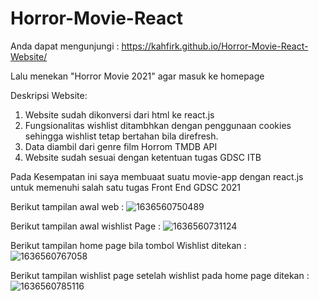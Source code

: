 # Horror-Movie-React

Anda dapat mengunjungi : 
https://kahfirk.github.io/Horror-Movie-React-Website/

Lalu menekan "Horror Movie 2021" agar masuk ke homepage

Deskripsi Website: 
1. Website sudah dikonversi dari html ke react.js
2. Fungsionalitas wishlist ditambhkan dengan penggunaan cookies sehingga wishlist tetap bertahan bila direfresh.
3. Data diambil dari genre film Horrom TMDB API
4. Website sudah sesuai dengan ketentuan tugas GDSC ITB

Pada Kesempatan ini saya membuaat suatu movie-app dengan react.js untuk memenuhi salah satu tugas Front End GDSC 2021 

Berikut tampilan awal web : 
![1636560750489](https://user-images.githubusercontent.com/90374689/141152116-1e7c7262-ca9b-44ec-9eb2-59e707e2d1ef.jpg)

Berikut tampilan awal wishlist Page : 
![1636560731124](https://user-images.githubusercontent.com/90374689/141152252-5670e863-ff80-479b-acbf-07e9c19a41b5.jpg)

Berikut tampilan home page bila tombol Wishlist ditekan : 
![1636560767058](https://user-images.githubusercontent.com/90374689/141152543-bb7405a1-3c45-4d71-9a8b-9dbf715bda10.jpg)

Berikut tampilan wishlist page setelah wishlist pada home page ditekan : 
![1636560785116](https://user-images.githubusercontent.com/90374689/141152748-2255065a-840c-4099-b544-9467d94c12ec.jpg)
